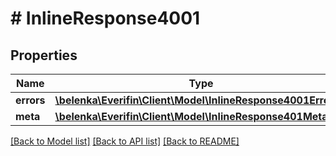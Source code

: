 # # InlineResponse4001

## Properties

Name | Type | Description | Notes
------------ | ------------- | ------------- | -------------
**errors** | [**\belenka\Everifin\Client\Model\InlineResponse4001Errors[]**](InlineResponse4001Errors.md) |  | [optional]
**meta** | [**\belenka\Everifin\Client\Model\InlineResponse401Meta**](InlineResponse401Meta.md) |  | [optional]

[[Back to Model list]](../../README.md#models) [[Back to API list]](../../README.md#endpoints) [[Back to README]](../../README.md)

